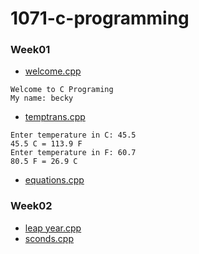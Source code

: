 # 1071-c-programming

### Week01

* [welcome.cpp](https://github.com/becky4141/1071-c-programming/blob/master/w01/welcome.cpp)
````
Welcome to C Programing
My name: becky
````
* [temptrans.cpp](https://github.com/becky4141/1071-c-programming/blob/master/w01/temptrans.cpp)
````
Enter temperature in C: 45.5
45.5 C = 113.9 F 
Enter temperature in F: 60.7 
80.5 F = 26.9 C
````
* [equations.cpp](https://github.com/becky4141/1071-c-programming/blob/master/w01/equations.cpp)

### Week02

* [leap year.cpp](https://github.com/becky4141/1071-c-programming/blob/master/w02/leap%20year.cpp)
* [sconds.cpp](https://github.com/becky4141/1071-c-programming/blob/master/w02/seconds.cpp)
<!--stackedit_data:
eyJoaXN0b3J5IjpbMTc2NDQ4NzYzNF19
-->